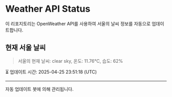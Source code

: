 
# Weather API Status

이 리포지토리는 OpenWeather API를 사용하여 서울의 날씨 정보를 자동으로 업데이트합니다.

## 현재 서울 날씨
> 서울의 현재 날씨: clear sky, 온도: 11.76°C, 습도: 62%

⏳ 업데이트 시간: 2025-04-25 23:51:18 (UTC)

---
자동 업데이트 봇에 의해 관리됩니다.
